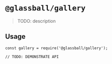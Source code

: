 # `@glassball/gallery`

> TODO: description

## Usage

```
const gallery = require('@glassball/gallery');

// TODO: DEMONSTRATE API
```
